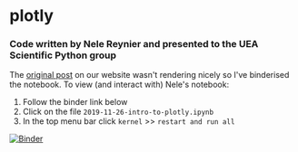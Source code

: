 # plotly

### Code written by Nele Reynier and presented to the UEA Scientific Python group

The [original post](https://ueapy.github.io/an-overview-of-the-plotly-library-for-making-interactive-plots.html) on our website wasn't rendering nicely so I've binderised the notebook. To view (and interact with) Nele's notebook:
1. Follow the binder link below
2. Click on the file `2019-11-26-intro-to-plotly.ipynb`
3. In the top menu bar click `kernel` >> `restart and run all`

[![Binder](https://mybinder.org/badge_logo.svg)](https://mybinder.org/v2/gh/callumrollo/plotly/c4d71bd47ff6407fb7ca4a3cba76fb1d5daef6b6)
